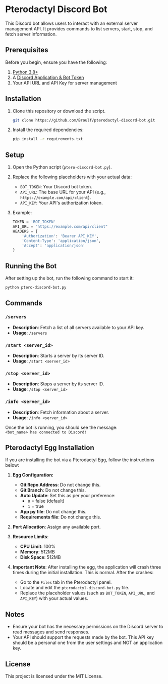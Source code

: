 # Pterodactyl Discord Bot

This Discord bot allows users to interact with an external server management API. It provides commands to list servers, start, stop, and fetch server information.

## Prerequisites

Before you begin, ensure you have the following:

1. [Python 3.8+](https://www.python.org/downloads/)
2. A [Discord Application & Bot Token](https://discord.com/developers/applications)
3. Your API URL and API Key for server management

## Installation

1. Clone this repository or download the script.
   
   ```bash
   git clone https://github.com/Broulf/pterodactyl-discord-bot.git
   ```

2. Install the required dependencies:

   ```bash
   pip install -r requirements.txt
   ```

## Setup

1. Open the Python script (`ptero-discord-bot.py`).

2. Replace the following placeholders with your actual data:
   
   - `BOT_TOKEN`: Your Discord bot token.
   - `API_URL`: The base URL for your API (e.g., `https://example.com/api/client`).
   - `API_KEY`: Your API's authorization token.

3. Example:

   ```python
   TOKEN = 'BOT_TOKEN'
   API_URL = "https://example.com/api/client"
   HEADERS = {
       'Authorization': 'Bearer API_KEY',
       'Content-Type': 'application/json',
       'Accept': 'application/json'
   }
   ```

## Running the Bot

After setting up the bot, run the following command to start it:

```bash
python ptero-discord-bot.py
```

## Commands

### `/servers`
- **Description**: Fetch a list of all servers available to your API key.
- **Usage**: `/servers`
  
### `/start <server_id>`
- **Description**: Starts a server by its server ID.
- **Usage**: `/start <server_id>`

### `/stop <server_id>`
- **Description**: Stops a server by its server ID.
- **Usage**: `/stop <server_id>`

### `/info <server_id>`
- **Description**: Fetch information about a server.
- **Usage**: `/info <server_id>`

Once the bot is running, you should see the message:  
`<bot_name> has connected to Discord!`

## Pterodactyl Egg Installation

If you are installing the bot via a Pterodactyl Egg, follow the instructions below:

1. **Egg Configuration:**
   - **Git Repo Address**: Do not change this.
   - **Git Branch**: Do not change this.
   - **Auto Update**: Set this as per your preference:
     - `0` = false (default)
     - `1` = true
   - **App py file**: Do not change this.
   - **Requirements file**: Do not change this.

2. **Port Allocation**: Assign any available port.

3. **Resource Limits**:
   - **CPU Limit**: 100%
   - **Memory**: 512MB
   - **Disk Space**: 512MB

4. **Important Note**: After installing the egg, the application will crash three times during the initial installation. This is normal. After the crashes:
   - Go to the `Files` tab in the Pterodactyl panel.
   - Locate and edit the `pterodactyl-discord-bot.py` file.
   - Replace the placeholder values (such as `BOT_TOKEN`, `API_URL`, and `API_KEY`) with your actual values.

## Notes

- Ensure your bot has the necessary permissions on the Discord server to read messages and send responses.
- Your API should support the requests made by the bot. This API key should be a personal one from the user settings and NOT an application key.

## License

This project is licensed under the MIT License.
